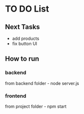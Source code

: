 # TO DO List

## Next Tasks
- add products
- fix button UI

## How to run

### backend 
 from backend folder - node server.js 

### frontend
 from project folder - npm start